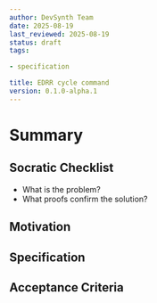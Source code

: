 ```yaml
---
author: DevSynth Team
date: 2025-08-19
last_reviewed: 2025-08-19
status: draft
tags:

- specification

title: EDRR cycle command
version: 0.1.0-alpha.1
---
```


<!--
Required metadata fields:
- author: document author
- date: creation date
- last_reviewed: last review date
- status: draft | review | published
- tags: search keywords
- title: short descriptive name
- version: specification version
-->

# Summary

## Socratic Checklist
- What is the problem?
- What proofs confirm the solution?

## Motivation

## Specification

## Acceptance Criteria
